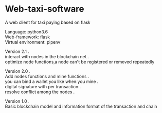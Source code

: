 # Web-taxi-software
A web client for taxi paying based on flask

Language: python3.6   
Web-framework: flask   
Virtual environment: pipenv   

Version 2.1 .  
interact with nodes in the blockchain net .  
optimize node functions,a node can't be registered or removed repeatedly   
   
Version 2.0 .  
Add nodes functions and mine functions .  
you can bind a wallet you like when you mine .  
digital signature with per transaction .  
resolve conflict among the nodes .  
   
Version 1.0 .  
Basic blockchain model and information format of the transaction and chain
